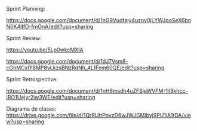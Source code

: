 Sprint Planning:

https://docs.google.com/document/d/1nG9Vudtajy4uznv0jLYWJpoSeX6bnN0K4IIfD-fmOnA/edit?usp=sharing


Sprint Review:

https://youtu.be/5Lp0wkcMXIA

https://docs.google.com/document/d/1dJ7Vsm8-cGnMCxIY8MP8vLkzsBNzRdNh_4L1Fem60QE/edit?usp=sharing

Sprint Retrospective:

https://docs.google.com/document/d/1nH6msdh4uZFSjeWVFM-1il9khcc-IRO1Uejyr2iw3WE/edit?usp=sharing


Diagrama de clases:
    https://drive.google.com/file/d/1QrRUttPnvzD6wJWJGMibvj9PU1iA1tDA/view?usp=sharing